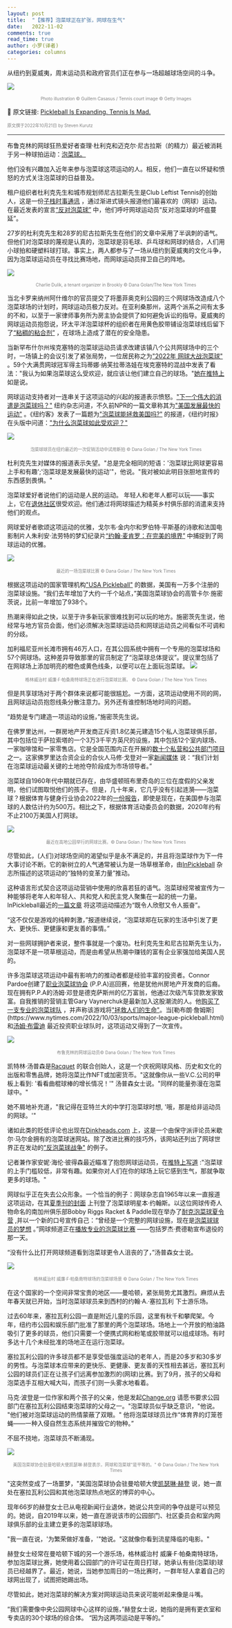 ```yaml
---
layout: post
title:  "【推荐】泡菜球正在扩张，网球在生气"
date:   2022-11-02
comments: true
read_time: true
author: 小罗(译者)
categories: columns
---
```


从纽约到夏威夷，周末运动员和政府官员们正在参与一场超越球场空间的斗争。

![](https://static01.nyt.com/images/2022/10/23/fashion/23PICKLEBALL-cover/23PICKLEBALL-cover-superJumbo.png?quality=75&auto=webp)
<font color=grey size="1"><center>Photo illustration © Guillem Casasus / Tennis court image © Getty Images</center></font>

🔗 原文链接: [Pickleball Is Expanding. Tennis Is Mad.](https://www.nytimes.com/2022/10/21/style/pickleball-tennis-courts.html)

<font color=grey size ="1">原文撰于2022年10月21日 by Steven Kurutz</font>

---

布鲁克林的网球狂热爱好者查理·杜利克和迈克尔·尼古拉斯（的精力）最近被消耗于另一种球拍运动：[泡菜球。](https://www.nytimes.com/2020/05/30/style/pickleball.html)

他们没有兴趣加入近年来参与泡菜球这项运动的人。相反，他们一直在以怀疑和愤怒的方式关注泡菜球的日益普及。

租户组织者杜利克先生和城市规划师尼古拉斯先生是Club Leftist Tennis的创始人，这是一份[子栈时事通讯](https://clubleftisttennis.substack.com/p/against-pickleball-030) ，通过渐进式镜头报道他们最喜欢的（网球）运动。在最近发表的宣言[“反对泡菜球”](https://clubleftisttennis.substack.com/p/against-pickleball-030) 中，他们呼吁网球运动员“反对泡菜球的坏疽蔓延”。

27岁的杜利克先生和28岁的尼古拉斯先生在他们的文章中采用了半讽刺的语气。但他们对泡菜球的蔑视是认真的，泡菜球是羽毛球、乒乓球和网球的结合，人们用小球拍和硬塑料球打球。事实上，两人都参与了一场从纽约到夏威夷的文化斗争，因为泡菜球运动员在寻找比赛场地，而网球运动员捍卫自己的阵地。

![](https://static01.nyt.com/images/2022/10/20/fashion/PICKLEBALL-2/merlin_215058345_8312ac58-89db-4fbd-b599-c063f93eb0af-superJumbo.jpg?quality=75&auto=webp)
<font color=grey size="1"><center>Charlie Dulik, a tenant organizer in Brookly © Dana Golan/The New York Times</center></font>

当北卡罗来纳州阿什维尔的官员提交了将墨菲奥克利公园的三个网球场改造成八个泡菜球场的计划时，网球运动员极力反对。在亚利桑那州，这两个派系之间有太多的不和，以至于一家律师事务所为房主协会提供了如何避免诉讼的指导。夏威夷的网球运动员抱怨说，环太平洋泡菜球杯的组织者在用黄色胶带铺设泡菜球线后留下了[“粘稠的粘合剂”](https://www.hawaiinewsnow.com/2022/06/24/damage-central-oahu-regional-park-tennis-courts-raises-safety-concerns/) ，在球场上造成了潜在的安全隐患。

当新罕布什尔州埃克塞特的泡菜球运动员请求改建该镇八个公共网球场中的三个时，一场镇上的会议引发了紧张局势，一位居民称之为["2022年 网球大战泡菜球"](https://twitter.com/echeath/status/1523799555338551296) 。59个大满贯网球冠军得主玛蒂娜·纳芙拉蒂洛娃在埃克塞特的混战中发表了看法："我认为如果泡菜球这么受欢迎，就应该让他们建立自己的球场。"[她在推特上](https://twitter.com/martina/status/1523836310884081664?lang=en) 如是说。

网球运动支持者对一连串关于这项运动的兴起的报道表示愤怒。["下一个伟大的消遣是泡菜球吗？"](https://nymag.com/intelligencer/2022/01/connor-pardoe-pickleball.html) 纽约杂志问道，不久前NPR的一篇文章称其为["美国发展最快的运动"](https://www.npr.org/2022/02/19/1081257674/americas-fastest-growing-sport-pickleball) 。《纽约客》发表了一篇题为["泡菜球能拯救美国吗?"](https://www.newyorker.com/magazine/2022/07/25/can-pickleball-save-america) 的报道，《纽约时报》在头版中问道：["为什么泡菜球如此受欢迎？"](https://www.nytimes.com/2022/09/03/well/move/pickleball-popular-sport.html)

![](https://static01.nyt.com/images/2022/10/23/fashion/PICKLEBALL-1/merlin_215058414_2cd4feea-5298-4077-b7f9-8662041539e1-superJumbo.jpg?quality=75&auto=webp)
<font color=grey size="1"><center>泡菜球球员在纽约最近的一次促销活动中试用新拍 © Dana Golan / The New York Times</center></font>

杜利克先生对媒体的报道表示失望。"总是完全相同的短语：'泡菜球比网球更容易上手和有趣';'泡菜球是发展最快的运动'"，他说。"我对被如此明目张胆地宣传的东西感到畏惧。"

泡菜球爱好者说他们的运动是人民的运动。 年轻人和老年人都可以玩——事实上，它在[退休社区](https://www.insidethebubble.net/pickleball-paradise/)很受欢迎。他们通过将网球描述为精英乡村俱乐部的消遣来支持他们的观点。

网球爱好者歌颂这项运动的优雅，戈尔韦·金内尔和罗伯特·平斯基的诗歌和法国电影制片人朱利安·法劳特的梦幻纪录片[“约翰·麦肯罗：在完美的境界”](https://www.nytimes.com/2018/08/21/movies/john-mcenroe-in-the-realm-of-perfection-review.html) 中捕捉到了网球运动的优雅。

![](https://static01.nyt.com/images/2022/10/23/fashion/23PICKLEBALL-1/merlin_215058456_61c172c8-d7ac-4c0d-89b6-9927f89d61a3-superJumbo.jpg?quality=75&auto=webp)
<font color=grey size="1"><center>最近的一场泡菜球比赛 © Dana Golan / The New York Times</center></font>

根据这项运动的国家管理机构["USA Pickleball"](https://usapickleball.org/) 的数据，美国有一万多个注册的泡菜球设施。“我们去年增加了大约一千个站点，”美国泡菜球协会的高管卡尔·施密茨说，比前一年增加了938个。

热潮来得如此之快，以至于许多新玩家很难找到可以玩的地方。施密茨先生说，他经常与地方官员会面，他们必须解决泡菜球运动员和网球运动员之间看似不可调和的分歧。

加利福尼亚州长滩市拥有46万人口，在其公园系统中拥有一个专用的泡菜球场和57个网球场。这种差异导致那里的官员制定了“泡菜球总体提议”。提议里包括了在网球场上添加明亮的橙色或黄色线条，以便可以在上面玩泡菜球。
![](https://static01.nyt.com/images/2022/10/23/fashion/23PICKLEBALL-3/merlin_215058525_85898f7b-7713-4cb0-95a4-f3165e2bbf55-jumbo.jpg?quality=75&auto=webp)
<font color=grey size="1"><center>格林威治村 威廉·F·帕桑南特球场正在进行泡菜球比赛。 © Dana Golan / The New York Times</center></font>

但是共享球场对于两个群体来说都可能很尴尬。一方面，这项运动使用不同的网，且网球运动员抱怨线条分散注意力。另外还有谁控制场地时间的问题。

“趋势是专门建造一项运动的设施，”施密茨先生说。

在佛罗里达州，一群房地产开发商正斥资1.8亿美元建造15个私人泡菜球俱乐部，其中包括位于萨拉索塔的一个3万3千平方英尺的设施，其中包括12个室内球场、一家咖啡馆和一家零售店。它是全国范围内正在开展的[数十个私营和公共部门项目](https://www.kezi.com/news/24-court-pickleball-facility-to-be-built-at-lane-community-college/article_72dcee30-ed10-11ec-9aea-379c042124dd.html) 之一。这家佛罗里达合资企业的合伙人马修·戈登对一家[新闻媒体](https://www.scenesarasota.com/magazine/entrepreneurs-invest-180-million-for-pickleball-clubs-in-florida/) 说：“我们计划在泡菜球运动最关键的土地抢夺阶段成为市场领导者。”

泡菜球自1960年代中期就已存在，由华盛顿班布里奇岛的三位在度假的父亲发明，他们试图取悦他们的孩子。但是，几十年来，它几乎没有引起涟漪——泡菜球？根据体育与健身行业协会2022年的[一份报告](https://usapickleball.org/news/fastest-growing-sport/)，即使是现在，在美国参与泡菜球的人数估计约为500万。相比之下，根据体育活动委员会的数据，2020年约有不止2100万美国人打网球。

![](https://static01.nyt.com/images/2022/10/23/fashion/23PICKLEBALL-9/merlin_215058294_8f497c11-d678-4d20-ba50-b3c6fa130cb6-superJumbo.jpg?quality=75&auto=webp)
<font color=grey size="1"><center>最近在高地公园举行的网球比赛。© Dana Golan / The New York Times</center></font>

尽管如此，(人们)对球场空间的渴望似乎是永不满足的，并且将泡菜球作为下一件大事讨论不断。它的新树立的人气通常被认为是一场草根革命，由[InPickleball](https://inpickleball.com/the-power-of-pickleball/) 杂志所描述的这项运动的“独特的变革力量”推动。

这种语言形式契合这项运动营销中使用的欣喜若狂的语气。泡菜球经常被宣传为一种能够将老年人和年轻人、共和党人和民主党人聚集在一起的统一力量。 InPickleball最近的[一篇文章](https://inpickleball.com/the-power-of-pickleball/) 将这项运动描述为“既令人欣慰又令人振奋”。

“这不仅仅是游戏的纯粹刺激，”报道继续说，“泡菜球郑在玩家的生活中引发了更大、更快乐、更健康和更友善的事情。”

对一些网球拥护者来说，整件事就是一个废功。杜利克先生和尼古拉斯先生认为，泡菜球不是一项草根运动，而是由希望从热潮中赚钱的富有企业家强加给美国人民的。

许多泡菜球这项运动中最有影响力的推动者都是经验丰富的投资者。Connor Pardoe创建了[职业泡菜球协会](https://www.ppatour.com/) (P.P.A)巡回赛，他是犹他州房地产开发商的后裔。现在拥有P.P.A的汤姆·邓登是德克萨斯州的亿万富翁，他通过次级汽车贷款发家致富。自我推销的营销主管Gary Vaynerchuk是最新加入这股潮流的人。他[购买了一支专业的泡菜球队](https://www.majorleaguepickleball.net/news/gary-vaynerchuk-announces-the-5s-as-major-league-pickleball-team-name-announces-ryan-harwood-as-the-5s-general-manager-and-unveils-the-5s-logo) ，并声称该游戏将["拯救人们的生命"](https://www.thedinkpickleball.com/gary-vee-is-now-an-owner-in-major-league-pickleball/#:~:text=That%27s%20right%2C%20internet%20sensation%20and,his%20journey%20on%20social%20media.)。当[勒布朗·詹姆斯](https://www.nytimes.com/2022/10/03/sports/major-league-pickleball.html) 和[汤姆·布雷迪](https://www.espn.com/nfl/story/_/id/34781308/tom-brady-kim-clijsters-latest-invest-pickleball-team) 最近投资职业球队时，这项运动又得到了一次宣传。

![](https://static01.nyt.com/images/2022/10/23/fashion/23PICKLEBALL-6/merlin_215058336_ce14e00c-d3ab-4f41-97fd-c669deba455f-jumbo.jpg?quality=75&auto=webp)
<font color=grey size="1"><center>布鲁克林的网球运动员© Dana Golan / The New York Times</center></font>

凯特林·汤普森是[Racquet](https://racquetmag.com/) 的联合创始人，这是一个庆祝网球风格、历史和文化的出版和零售品牌，她将泡菜比作NFT或加密货币。"这就像你从一些V.C.公司的甲板上看到: '看看曲棍球棒的增长情况！'" 汤普森女士说。"同样的能量弥漫在泡菜球中。"

她不屑地补充道，"我记得在亚特兰大的中学打泡菜球时想, '哦，那是给非运动员的网球。'"

诸如此类的贬低评论也出现在[Dinkheads.com](https://www.dinkheads.com/stop-the-hate-tennis-players-wage-anti-pickleball-war/) 上，这是一个由保守派评论员米歇尔·马尔金拥有的泡菜球迷网站。除了改进比赛的技巧外，该网站还列出了网球世界正在发动的["反泡菜球战争"](https://www.dinkheads.com/stop-the-hate-tennis-players-wage-anti-pickleball-war/) 的例子。

记者兼作家安妮·海伦·彼得森最近瞄准了抱怨网球运动员，在[推特上写道](https://twitter.com/annehelen/status/1572396995834421248) :"泡菜球的上手门槛较低，非常有趣。如果你对人们在你的球场上玩它感到生气，那就争取更多的球场。"

网球似乎正在失去公众形象。一个恰当的例子：网球杂志自1965年以来一直报道这项运动，在其[夏季刊的封面](https://www.tennis.com/news/articles/goat-23-meet-pickleball-top-player-ben-johns-has-tennis-background) 上刊登了泡菜球明星本·约翰斯。以这位网球传奇人物命名的南加州俱乐部Bobby Riggs Racket & Paddle现在举办了[耐克泡菜球夏令营](https://www.ussportscamps.com/pickleball/nike/adult-bobby-riggs-racket-paddle-club) ,并以一个新的口号宣传自己：“曾经是一个完整的网球设施，现在是[泡菜球球员的梦想](https://www.tennis.com/news/articles/tennis-channel-will-show-special-pickle-ball-night-with-tony-romo-dirk-nowitzki-) 。”网球频道正在[播放专业的泡菜球比赛](https://www.tennis.com/news/articles/tennis-channel-will-show-special-pickle-ball-night-with-tony-romo-dirk-nowitzki-) ——包括罗杰·费德勒宣布退役的那一天。

“没有什么比打开网球频道看到泡菜球更令人沮丧的了，”汤普森女士说。

![](https://static01.nyt.com/images/2022/10/23/fashion/23PICKLEBALL-7/merlin_215058417_631d9c1c-dbd8-40c0-b4a2-8b6f47951927-jumbo.jpg?quality=75&auto=webp)
<font color=grey size="1"><center>格林威治村 威廉·F·帕桑南特球场的泡菜球场景 © Dana Golan / The New York Times</center></font>

在这个国家的一个空间非常宝贵的地区——曼哈顿，紧张局势尤其激烈。麻烦从去年春天就已开始，当时泡菜球球员来到西村的约翰·A.·塞拉瓦利 下士游乐场。

过去60年来，塞拉瓦利公园一直是附近儿童的乐园，这里有秋千和攀爬架。今年，纽约市公园和娱乐部门批准了那里的两个泡菜球场。场地上一个开放的柏油路吸引了更多的球员，他们只需要一个便携式网和粉笔或胶带就可以组成球场。有时多达十几个未经批准的场地正在运行泡菜球。

塞拉瓦利公园的许多球员都不是享受低强度运动的老年人，而是20多岁和30多岁的男性。与泡菜球本应带来的更快乐、更健康、更友善的天性相去甚远，塞拉瓦利公园的球员们正在让孩子们远离参加激烈的(网球)比赛。到了9月，孩子的父母和泡菜选手互相大喊大叫，而孩子们则一头雾水地看着。

马克·波登是一位作家和两个孩子的父亲，他是发起[Change.org](https://www.change.org/p/save-nyc-s-seravalli-playground-aka-horatio-park-from-the-pickleball-takeover) 请愿书要求公园部门在塞拉瓦利公园结束泡菜球的父母之一。"泡菜球员似乎缺乏意识，"他说。 "他们被对泡菜球运动的热情蒙蔽了双眼。" 他将泡菜球球员比作“体育界的灯笼苍蝇——一种入侵自然生态系统并摧毁它的物种。”

不屈不挠地，泡菜球员不断涌现。

![](https://static01.nyt.com/images/2022/10/23/fashion/23PICKLEBALL-5/merlin_215058459_88062da4-7a22-462a-b78e-9550c481ee78-superJumbo.jpg?quality=75&auto=webp)
<font color=grey size="1"><center>美国泡菜球协会驻曼哈顿大使凯瑟琳·赫登表示，网球和泡菜球"是平等的。" © Dana Golan / The New York Times</center></font>

"这突然变成了一场噩梦，"美国泡菜球协会驻曼哈顿大使[凯瑟琳·赫登](https://www.instagram.com/kathedden/) 说，她一直处在塞拉瓦利公园和其他泡菜球热点地区的博弈的中心。

现年66岁的赫登女士已从电视新闻行业退休，她说公共空间的争夺战是可以预见的。她说，自2019年以来，她一直在游说该市的公园部门、社区委员会和室内网球俱乐部的业主建立更多的泡菜球球场。

"我一直在说，'为繁荣做好准备，'"她说。"这就像你看到流星降临的电影。"

赫登女士经常在曼哈顿下城的另一个游乐场，格林威治村 威廉·F·帕桑南特球场，参加泡菜球比赛，她使用着公园部门的许可证在周日打球，她承认有些(泡菜球)球员已经越界了。最近，她说，当她参加周日的一场比赛时，一群年轻人拿着自己的球网出现了，试图把她踢出场。

尽管如此，她对泡菜球的解决方案对网球运动员来说可能听起来像是斗嘴。

“我们需要像中央公园网球中心这样的设施，”赫登女士说，她指的是拥有更衣室和专卖店的30个球场的综合体。 “因为这两项运动是平等的。”
